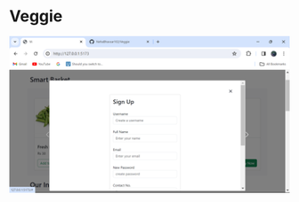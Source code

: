 # Veggie

![image](https://github.com/NehaBhavsar102/Veggie/blob/main/VeggieSS/Screenshot%20(58).png)
